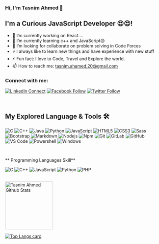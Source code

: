 ### Hi, I'm Tasnim Ahmed 👋


## I'm a Curious JavaScript Developer 😍😍!
- 🔭 I’m currently working on React....
- 🌱 I’m currently learning c++ and JavaScript😍
- 👯 I’m looking for collaborate on problem solving in Code Forces
- ⚡ I always like to learn new things and have experience with new stuff 
- ⚡ Fun fact: I love to Code, Travel and Explore the world.
- 📫 How to reach me: tasnim.ahamed.20@gmail.com 

### Connect with me:

[![LinkedIn Connect](https://img.shields.io/badge/%20-Connect-black?color=14171A&labelColor=212121&logo=linkedin&logoColor=ffffff)](https://www.linkedin.com/in/tasnimahmed20/) 
[![Facebook Follow](https://img.shields.io/badge/%20-Follow-black?color=14171A&labelColor=1976d2&logo=facebook&logoColor=ffffff)](https://www.facebook.com/tasnim.ahmed.20/) 
[![Twitter Follow](https://img.shields.io/badge/Follow-393-lightgrey?logo=twitter&style=social)](https://twitter.com/tasnim_ahmed_20)

<br />

## My Explored Language & Tools 🛠 

![C](http://img.shields.io/badge/-C-A8B9CC?style=flat-square&logo=c&logoColor=ffffff)
![C++](http://img.shields.io/badge/-C++-A8B900?style=flat-square&logo=c&logoColor=ffffff)
![Java](http://img.shields.io/badge/-Java-5B4638?style=flat-square&logo=java&logoColor=ffffff)
![Python](http://img.shields.io/badge/-Python-3776AB?style=flat-square&logo=python&logoColor=ffffff)
![JavaScript](https://img.shields.io/badge/-JavaScript-%23F7DF1C?style=flat-square&logo=javascript&logoColor=000000&labelColor=%23F7DF1C&color=%23FFCE5A)
![HTML5](https://img.shields.io/badge/-HTML5-%23E44D27?style=flat-square&logo=html5&logoColor=ffffff)
![CSS3](https://img.shields.io/badge/-CSS3-%231572B6?style=flat-square&logo=css3)
![Sass](https://img.shields.io/badge/-Sass-%23CC6699?style=flat-square&logo=sass&logoColor=ffffff)
![Bootstrap](https://img.shields.io/badge/-Bootstrap-563D7C?style=flat-square&logo=Bootstrap)
![Markdown](https://img.shields.io/badge/-Markdown-000000?style=flat-square&logo=markdown)
![Nodejs](https://img.shields.io/badge/-Nodejs-339933?style=flat-square&logo=Node.js&logoColor=ffffff)
![Npm](https://img.shields.io/badge/-npm-CB3837?style=flat-square&logo=npm)
![Git](https://img.shields.io/badge/-Git-%23F05032?style=flat-square&logo=git&logoColor=%23ffffff)
![GitLab](https://img.shields.io/badge/-GitLab-FCA121?style=flat-square&logo=gitlab)
![GitHub](https://img.shields.io/badge/-GitHub-181717?style=flat-square&logo=github)
![VS Code](http://img.shields.io/badge/-VS%20Code-007ACC?style=flat-square&logo=visual-studio-code&logoColor=ffffff)
![Powershell](http://img.shields.io/badge/-Powershell-5391FE?style=flat-square&logo=powershell&logoColor=ffffff)
![Windows](http://img.shields.io/badge/-Windows-0078D6?style=flat-square&logo=windows&logoColor=ffffff)

<br/>

** Programming Languages Skill**

![C](http://img.shields.io/badge/-C-A8B9CC?style=flat-square&logo=c&logoColor=ffffff)
![C++](http://img.shields.io/badge/-C++-A8B900?style=flat-square&logo=c&logoColor=ffffff)
![JavaScript](https://img.shields.io/badge/-JavaScript-%23F7DF1C?style=flat-square&logo=javascript&logoColor=000000&labelColor=%23F7DF1C&color=%23FFCE5A)
![Python](http://img.shields.io/badge/-Python-3776AB?style=flat-square&logo=python&logoColor=ffffff)
![PHP](https://img.shields.io/badge/-PHP-000000?style=flat&logo=PHP)


[website]:  https://www.facebook.com/tasnim.ahmed.20/
[twitter]: https://twitter.com/tasnim_ahmed_20
[linkedin]:  https://www.linkedin.com/in/tasnimahmed20/
[webdevplaylist]:  https://github.com/TasnimAhamed
[cssplaylist]:  https://github.com/TasnimAhamed
[reactplaylist]:  https://github.com/TasnimAhamed
<br />
<img alt="Tasnim Ahmed Github Stats" align="" height='156px' src="https://github-readme-stats.vercel.app/api?username=adamalston&hide_title=true&show_icons=true&include_all_commits=true&line_height=21&bg_color=0,EC6C6C,FFD479,FFFC79,73FA79&theme=graywhite" />

[![Top Langs card](https://github-readme-stats.vercel.app/api/top-langs/?username=solaimanshadin&card_width=550)](https://github.com/TasnimAhamed)
